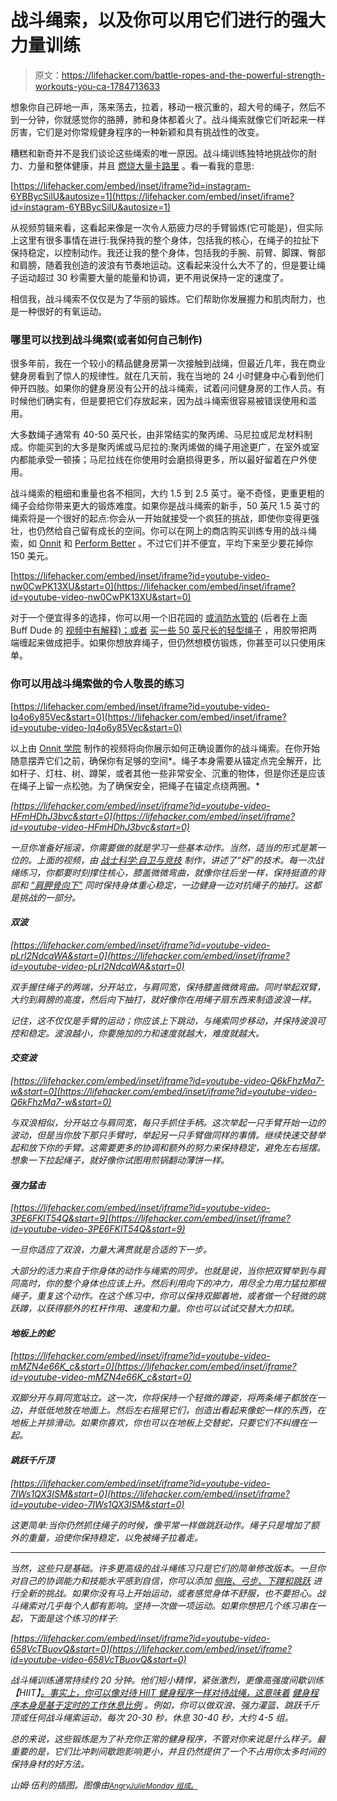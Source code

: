 # 战斗绳索，以及你可以用它们进行的强大力量训练

> 原文：<https://lifehacker.com/battle-ropes-and-the-powerful-strength-workouts-you-ca-1784713633>

想象你自己砰地一声，荡来荡去，拉着，移动一根沉重的，超大号的绳子，然后不到一分钟，你就感觉你的胳膊，肺和身体都着火了。战斗绳索就像它们听起来一样厉害，它们是对你常规健身程序的一种新颖和具有挑战性的改变。



糟糕和新奇并不是我们谈论这些绳索的唯一原因。战斗绳训练独特地挑战你的耐力、力量和整体健康，并且 [燃烧大量卡路里](http://www.ncbi.nlm.nih.gov/pubmed/23897017) 。看一看我的意思:

 [https://lifehacker.com/embed/inset/iframe?id=instagram-6YBBycSilU&autosize=1](https://lifehacker.com/embed/inset/iframe?id=instagram-6YBBycSilU&autosize=1) 

从视频剪辑来看，这看起来像是一次令人筋疲力尽的手臂锻炼(它可能是)，但实际上这里有很多事情在进行:我保持我的整个身体，包括我的核心，在绳子的拉扯下保持稳定，以控制动作。我还让我的整个身体，包括我的手腕、前臂、脚踝、臀部和肩膀，随着我创造的波浪有节奏地运动。这看起来没什么大不了的，但是要让绳子运动超过 30 秒需要大量的能量和协调，更不用说保持一定的速度了。

相信我，战斗绳索不仅仅是为了华丽的锻炼。它们帮助你发展握力和肌肉耐力，也是一种很好的有氧运动。

### **哪里可以找到战斗绳索(或者如何自己制作)**

很多年前，我在一个较小的精品健身房第一次接触到战绳，但最近几年，我在商业健身房看到了惊人的规律性。就在几天前，我在当地的 24 小时健身中心看到他们伸开四肢。如果你的健身房没有公开的战斗绳索，试着问问健身房的工作人员。有时候他们确实有，但是要把它们存放起来，因为战斗绳索很容易被错误使用和滥用。

大多数绳子通常有 40-50 英尺长，由非常结实的聚丙烯、马尼拉或尼龙材料制成。你能买到的大多是聚丙烯或马尼拉的:聚丙烯做的绳子用途更广，在室外或室内都能承受一顿揍；马尼拉线在你使用时会磨损得更多，所以最好留着在户外使用。

战斗绳索的粗细和重量也各不相同，大约 1.5 到 2.5 英寸。毫不奇怪，更重更粗的绳子会给你带来更大的锻炼难度。如果你是战斗绳索的新手，50 英尺 1.5 英寸的绳索将是一个很好的起点:你会从一开始就接受一个疯狂的挑战，即使你变得更强壮，也仍然给自己留有成长的空间。你可以在网上的商店购买训练专用的战斗绳索，如 [Onnit](https://www.onnit.com/battle-ropes/) 和 [Perform Better](http://www.performbetter.com/webapp/wcs/stores/servlet/Product2_10151_10751_1005555_-1_1000506_1000156_1000156_ProductDisplayErrorView) 。不过它们并不便宜，平均下来至少要花掉你 150 美元。

 [https://lifehacker.com/embed/inset/iframe?id=youtube-video-nw0CwPK13XU&start=0](https://lifehacker.com/embed/inset/iframe?id=youtube-video-nw0CwPK13XU&start=0) 

对于一个便宜得多的选择，你可以用一个旧花园的 [或消防水管的](https://www.youtube.com/watch?v=rKYCNcWtiQk) (后者在上面 Buff Dude 的 [视频中有解释)；或者](https://www.youtube.com/channel/UCKf0UqBiCQI4Ol0To9V0pKQ) [买一些 50 英尺长的轻型绳子](https://www.knotandrope.com/store/pc/home.asp?gclid=CKSx-KzzybMCFao7MgodIWcA7Qn) ，用胶带把两端缠起来做成把手。如果你想放弃绳子，但仍然想模仿锻炼，你甚至可以只使用床单。

### **你可以用战斗绳索做的令人敬畏的练习**

 [https://lifehacker.com/embed/inset/iframe?id=youtube-video-Iq4o6y85Vec&start=0](https://lifehacker.com/embed/inset/iframe?id=youtube-video-Iq4o6y85Vec&start=0) 

以上由 [Onnit 学院](https://www.youtube.com/user/OnnitAcademy) 制作的视频将向你展示如何正确设置你的战斗绳索。在你开始随意摆弄它们之前，确保你有足够的空间*。绳子本身需要从锚定点完全解开，比如杆子、灯柱、树、蹲架，或者其他一些非常安全、沉重的物体，但是你还是应该在绳子上留一点松弛。为了确保安全，把绳子在锚定点绕两圈。*

 *[https://lifehacker.com/embed/inset/iframe?id=youtube-video-HFmHDhJ3bvc&start=0](https://lifehacker.com/embed/inset/iframe?id=youtube-video-HFmHDhJ3bvc&start=0)* 

*一旦你准备好摇滚，你需要做的就是学习一些基本动作。当然，适当的形式是第一位的。上面的视频，由 [战士科学:自卫与竞技](https://www.youtube.com/channel/UCTHEWsKrUazfWGQmM-03tZQ) 制作，讲述了“好”的技术。每一次战绳练习，你都要时刻撑住核心，膝盖微微弯曲，就像你往后坐一样，保持挺直的背部和 [“肩胛骨向下”](http://vitals.lifehacker.com/a-drill-to-help-you-learn-keep-your-shoulders-down-wh-1745869242) 同时保持身体重心稳定，一边健身一边对抗绳子的抽打。这都是挑战的一部分。* 

#### ***双波***

 *[https://lifehacker.com/embed/inset/iframe?id=youtube-video-pLrl2NdcaWA&start=0](https://lifehacker.com/embed/inset/iframe?id=youtube-video-pLrl2NdcaWA&start=0)* 

*双手握住绳子的两端，分开站立，与肩同宽，保持膝盖微微弯曲。同时举起双臂，大约到肩膀的高度，然后向下抽打，就好像你在用绳子扇东西来制造波浪一样。*

*记住，这不仅仅是手臂的运动；你应该上下跳动，与绳索同步移动，并保持波浪可控和稳定。波浪越小，你要施加的力和速度就越大，难度就越大。*

#### ***交变波***

 *[https://lifehacker.com/embed/inset/iframe?id=youtube-video-Q6kFhzMa7-w&start=0](https://lifehacker.com/embed/inset/iframe?id=youtube-video-Q6kFhzMa7-w&start=0)* 

*与双浪相似，分开站立与肩同宽，每只手抓住手柄。这次举起一只手臂开始一边的波动，但是当你放下那只手臂时，举起另一只手臂做同样的事情。继续快速交替举起和放下你的手臂。这需要更多的协调和额外的努力来保持稳定，避免左右摇摆。想象一下拉起绳子，就好像你试图用煎锅翻动薄饼一样。*

#### ***强力猛击***

 *[https://lifehacker.com/embed/inset/iframe?id=youtube-video-3PE6FKlT54Q&start=9](https://lifehacker.com/embed/inset/iframe?id=youtube-video-3PE6FKlT54Q&start=9)* 

*一旦你适应了双浪，力量大满贯就是合适的下一步。*

*大部分的活力来自于你身体的动作与绳索的同步。也就是说，当你把双臂举到与肩同高时，你的整个身体也应该上升。然后利用向下的冲力，用尽全力用力猛拉那根绳子，重复这个动作。在这个练习中，你可以保持双脚着地，或者做一个轻微的跳跃蹲，以获得额外的杠杆作用、速度和力量。你也可以试试交替大力扣球。*

#### *地板上的蛇*

 *[https://lifehacker.com/embed/inset/iframe?id=youtube-video-mMZN4e66K_c&start=0](https://lifehacker.com/embed/inset/iframe?id=youtube-video-mMZN4e66K_c&start=0)* 

*双脚分开与肩同宽站立。这一次，你将保持一个轻微的蹲姿，将两条绳子都放在一边，并低低地放在地面上。然后左右摇晃它们，创造出看起来像蛇一样的东西，在地板上并排滑动。如果你喜欢，你也可以在地板上交替蛇，只要它们不纠缠在一起。*

#### ***跳跃千斤顶***

 *[https://lifehacker.com/embed/inset/iframe?id=youtube-video-7IWs1QX3ISM&start=0](https://lifehacker.com/embed/inset/iframe?id=youtube-video-7IWs1QX3ISM&start=0)* 

*这更简单:当你仍然抓住绳子的时候，像平常一样做跳跃动作。绳子只是增加了额外的重量，迫使你保持稳定，以免被绳子拉着走。* 

* * *

*当然，这些只是基础。许多更高级的战斗绳练习只是它们的简单修改版本。一旦你对自己的协调能力和技能水平感到自信，你可以添加 [侧拖、弓步、下蹲和跳跃](https://www.youtube.com/watch?v=o6yX0GVDu1Y) 进行全新的挑战。如果你没有马上开始运动，或者感觉身体不舒服，也不要担心。战斗绳索对几乎每个人都有影响。坚持一次做一项运动。如果你想把几个练习串在一起，下面是这个练习的样子:* 

 *[https://lifehacker.com/embed/inset/iframe?id=youtube-video-658VcTBuovQ&start=0](https://lifehacker.com/embed/inset/iframe?id=youtube-video-658VcTBuovQ&start=0)* 

*战斗绳训练通常持续约 20 分钟。他们短小精悍，紧张激烈，更像高强度间歇训练【HIIT】[。事实上，你可以像对待 HIIT 健身程序一样对待战绳，这意味着](http://vitals.lifehacker.com/the-three-most-effective-interval-workouts-1714674056) [健身程序本身是基于定时的工作休息比例](http://vitals.lifehacker.com/where-people-doing-high-intensity-interval-training-oft-1752388828) 。例如，你可以做双浪、强力灌篮、跳跃千斤顶或任何战斗绳索运动，每次 20-30 秒，休息 30-40 秒，大约 4-5 组。*

*总的来说，这些锻炼是为了补充你正常的健身程序，不管对你来说是什么样子。最重要的是，它们比冲刺间歇跑影响更小，并且仍然提供了一个不占用你太多时间的保持身材的好方法。*

*山姆·伍利的插图。图像由[*<small>AngryJulieMonday 组成。</small>*](https://flic.kr/p/vRPUWS)*